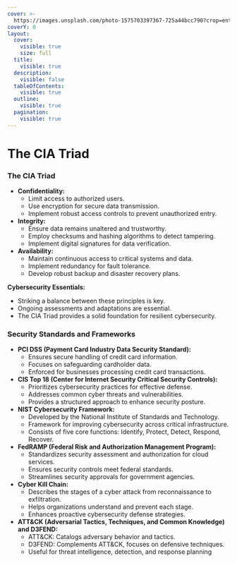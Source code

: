 ```yaml
---
cover: >-
  https://images.unsplash.com/photo-1575703397367-725a44bcc790?crop=entropy&cs=srgb&fm=jpg&ixid=M3wxOTcwMjR8MHwxfHNlYXJjaHwxfHx0cmlhbmdsZXxlbnwwfHx8fDE3MDAzNTkwNTV8MA&ixlib=rb-4.0.3&q=85
coverY: 0
layout:
  cover:
    visible: true
    size: full
  title:
    visible: true
  description:
    visible: false
  tableOfContents:
    visible: true
  outline:
    visible: true
  pagination:
    visible: true
---
```


# The CIA Triad

### The CIA Triad

* **Confidentiality:**
  * Limit access to authorized users.
  * Use encryption for secure data transmission.
  * Implement robust access controls to prevent unauthorized entry.
* **Integrity:**
  * Ensure data remains unaltered and trustworthy.
  * Employ checksums and hashing algorithms to detect tampering.
  * Implement digital signatures for data verification.
* **Availability:**
  * Maintain continuous access to critical systems and data.
  * Implement redundancy for fault tolerance.
  * Develop robust backup and disaster recovery plans.

**Cybersecurity Essentials:**

* Striking a balance between these principles is key.
* Ongoing assessments and adaptations are essential.
* The CIA Triad provides a solid foundation for resilient cybersecurity.





### Security **Standards and Frameworks**&#x20;

* **PCI DSS (Payment Card Industry Data Security Standard):**
  * Ensures secure handling of credit card information.
  * Focuses on safeguarding cardholder data.
  * Enforced for businesses processing credit card transactions.
* **CIS Top 18 (Center for Internet Security Critical Security Controls):**
  * Prioritizes cybersecurity practices for effective defense.
  * Addresses common cyber threats and vulnerabilities.
  * Provides a structured approach to enhance security posture.
* **NIST Cybersecurity Framework:**
  * Developed by the National Institute of Standards and Technology.
  * Framework for improving cybersecurity across critical infrastructure.
  * Consists of five core functions: Identify, Protect, Detect, Respond, Recover.
* **FedRAMP (Federal Risk and Authorization Management Program):**
  * Standardizes security assessment and authorization for cloud services.
  * Ensures security controls meet federal standards.
  * Streamlines security approvals for government agencies.
* **Cyber Kill Chain:**
  * Describes the stages of a cyber attack from reconnaissance to exfiltration.
  * Helps organizations understand and prevent each stage.
  * Enhances proactive cybersecurity defense strategies.
* **ATT\&CK (Adversarial Tactics, Techniques, and Common Knowledge) and D3FEND:**
  * ATT\&CK: Catalogs adversary behavior and tactics.
  * D3FEND: Complements ATT\&CK, focuses on defensive techniques.
  * Useful for threat intelligence, detection, and response planning
